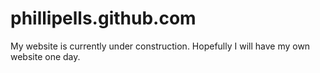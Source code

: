 phillipells.github.com
======================

My website is currently under construction. Hopefully I will have my own website one day.

